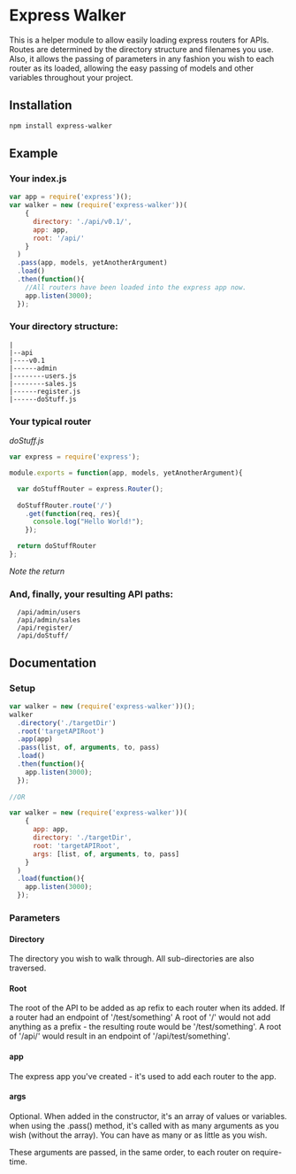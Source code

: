 # Express Walker
This is a helper module to allow easily loading express routers for APIs. Routes are determined by the directory structure and filenames you use. Also, it allows the passing of parameters in any fashion you wish to each router as its loaded, allowing the easy passing of models and other variables throughout your project. 

## Installation
```sh
npm install express-walker
```

## Example

### Your index.js
```js
var app = require('express')();
var walker = new (require('express-walker'))(
    {
      directory: './api/v0.1/',
      app: app,
      root: '/api/'
    }
  )
  .pass(app, models, yetAnotherArgument)
  .load()
  .then(function(){
    //All routers have been loaded into the express app now.
    app.listen(3000);
  });
```

### Your directory structure:

```
|
|--api
|----v0.1
|------admin
|--------users.js
|--------sales.js
|------register.js
|------doStuff.js
```

### Your typical router
_doStuff.js_
```js
var express = require('express');

module.exports = function(app, models, yetAnotherArgument){

  var doStuffRouter = express.Router();
  
  doStuffRouter.route('/')
    .get(function(req, res){
      console.log("Hello World!");
    });

  return doStuffRouter
};
```
_Note the return_

### And, finally, your resulting API paths:

```no-highlight
  /api/admin/users
  /api/admin/sales
  /api/register/
  /api/doStuff/
```

## Documentation

### Setup

```js
var walker = new (require('express-walker'))();
walker
  .directory('./targetDir')
  .root('targetAPIRoot')
  .app(app)
  .pass(list, of, arguments, to, pass)
  .load()
  .then(function(){
    app.listen(3000);
  });
  
//OR

var walker = new (require('express-walker'))(
    {
      app: app,
      directory: './targetDir',
      root: 'targetAPIRoot',
      args: [list, of, arguments, to, pass] 
    }
  )
  .load(function(){
    app.listen(3000);
  });
```

### Parameters

#### Directory
The directory you wish to walk through. All sub-directories are also traversed.

#### Root
The root of the API to be added as ap refix to each router when its added. If a router had an endpoint of '/test/something' A root of '/' would not add anything as a prefix - the resulting route would be '/test/something'. A root of '/api/' would result in an endpoint of '/api/test/something'.

#### app
The express app you've created - it's used to add each router to the app.

#### args
Optional. When added in the constructor, it's an array of values or variables. when using the .pass() method, it's called with as many arguments as you wish (without the array). You can have as many or as little as you wish.

These arguments are passed, in the same order, to each router on require-time.
